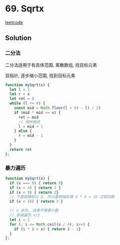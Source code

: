 # 69. Sqrtx

[leetcode](https://leetcode-cn.com/problems/sqrtx/)

## Solution

### 二分法

二分法适用于有具体范围, 离散数组, 找目标元素

双指针, 逐步缩小范围, 找到目标元素

```ts
function mySqrt(x) {
  let l = 1
  let r = x
  let ret = 0
  while (l <= r) {
    const mid = Math.floor(l + (r - l) / 2)
    if (mid * mid <= x) {
      ret = mid
      // 保持推进
      l = mid + 1
    } else {
      r = mid - 1
    }
  }
  return ret
};

```

### 暴力遍历


```ts
function mySqrt(x) {
  if (x === 0) { return 0}
  if (x < 4) { return 1 }
  if (x < 9) { return 2}
  // 下面直接除以 4, 所以要单独处理 4 * 4 = 16 之前的数
  if (x < 16) { return 3 }

  // x 非负, 结果不需要小数
  // 直接遍历 x/2
  let i = 2
  for (; i <= Math.ceil(x / 4); i++) {
    if (i * i > x) { return i - 1}
  }
};
```